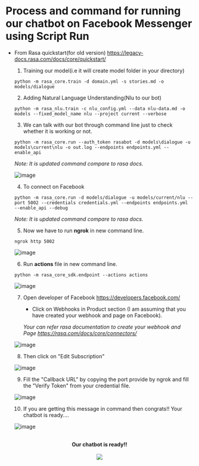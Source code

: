 # Process and command for running our chatbot on Facebook Messenger using Script Run
* From Rasa quickstart(for old version) https://legacy-docs.rasa.com/docs/core/quickstart/
    1. Training our model(i.e it will create model folder in your directory)
         
      python -m rasa_core.train -d domain.yml -s stories.md -o models/dialogue
    
    2. Adding Natural Language Understanding(Nlu to our bot)
         
      python -m rasa_nlu.train -c nlu_config.yml --data nlu-data.md -o models --fixed_model_name nlu --project current --verbose
    
    3. We can talk with our bot through command line just to check whether it is working or not.
        
      python -m rasa_core.run --auth_token rasabot -d models\dialogue -u models\current\nlu -o out.log --endpoints endpoints.yml --enable_api
    
     *Note: It is updated command compare to rasa docs.*
     
     ![image](https://user-images.githubusercontent.com/39983195/56089615-3867e280-5eb3-11e9-921c-97310131ccbd.png)

     
    4. To connect on Facebook
        
      python -m rasa_core.run -d models/dialogue -u models/current/nlu --port 5002 --credentials credentials.yml --endpoints endpoints.yml  --enable_api --debug
     
     *Note: It is updated command compare to rasa docs.* 
     
     5. Now we have to run **ngrok** in new command line.
      
      ngrok http 5002
      
     ![image](https://user-images.githubusercontent.com/39983195/56089697-71548700-5eb4-11e9-9846-451dfd7b7643.png)
      
     6. Run **actions** file in new command line.
    
      python -m rasa_core_sdk.endpoint --actions actions
    
     ![image](https://user-images.githubusercontent.com/39983195/56089856-18d2b900-5eb7-11e9-9cba-344d445405bb.png)
    
     7. Open developer of Facebook https://developers.facebook.com/
        - Click on Webhooks in Product section (I am assuming that you have created your webhook and page on Facebook).
      
        *Your can refer rasa documentation to create your webhook and Page https://rasa.com/docs/core/connectors/*
        
     ![image](https://user-images.githubusercontent.com/39983195/56089916-f55c3e00-5eb7-11e9-99aa-7424b4f03560.png)
     
     8. Then click on "Edit Subscription"
     
     ![image](https://user-images.githubusercontent.com/39983195/56090163-c6e06200-5ebb-11e9-85f5-917b7d311db9.png)

     9. Fill the "Callback URL" by copying the port provide by ngrok and fill the "Verify Token" from your credential file.
     
     ![image](https://user-images.githubusercontent.com/39983195/56090203-a5cc4100-5ebc-11e9-83bc-a184b7d17241.png)
     
     10. If you are getting this message in command then congrats!! Your chatbot is ready....
     
     ![image](https://user-images.githubusercontent.com/39983195/56090407-8387f280-5ebf-11e9-9a89-e17871f9b5c6.png)
     
 
<p align="center">  
  <br>
  <b>Our chatbot is ready!!</b><br>
   <br>
  <img src="https://user-images.githubusercontent.com/39983195/56090510-95b66080-5ec0-11e9-996c-3edf29ee8865.gif">
</p>
